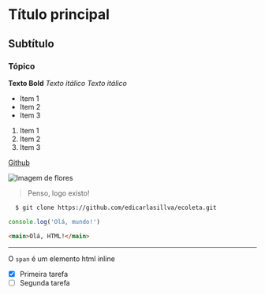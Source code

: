 # Título principal

## Subtítulo

### Tópico

**Texto Bold**
*Texto itálico*
_Texto itálico_

- Item 1
- Item 2
- Item 3

1. Item 1
2. Item 2
3. Item 3

[Github](https://github.com/)

![Imagem de flores](https://camo.githubusercontent.com/194484da639f707e5bcf8c05c727f74c1a481cbb4c2d05f861337d0ade5dbc86/68747470733a2f2f692e696d6775722e636f6d2f783445766b4a592e706e67)

> Penso, logo existo!

```bash
  $ git clone https://github.com/edicarlasillva/ecoleta.git
```

```js
console.log('Olá, mundo!')
```

```html
<main>Olá, HTML!</main>
```

---

O `span` é um elemento html inline

- [x] Primeira tarefa
- [ ] Segunda tarefa